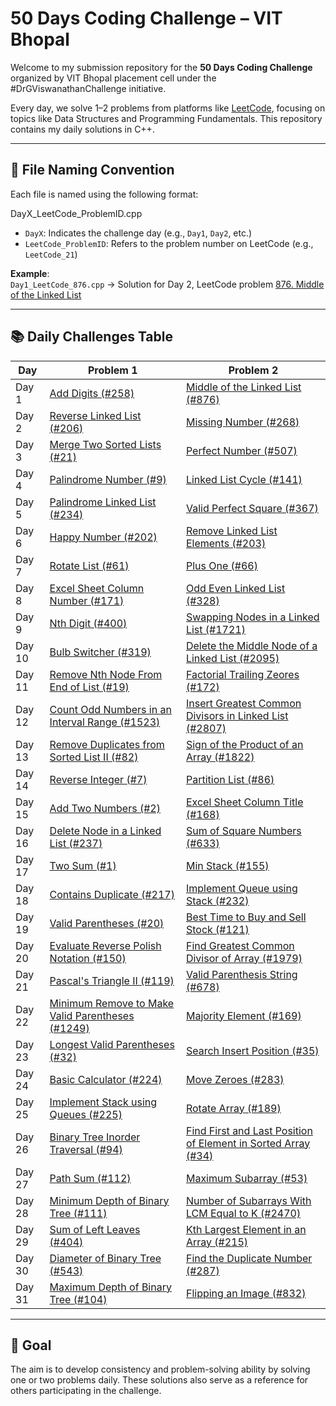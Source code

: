# 50 Days Coding Challenge – VIT Bhopal 

Welcome to my submission repository for the **50 Days Coding Challenge** organized by VIT Bhopal placement cell under the #DrGViswanathanChallenge initiative.

Every day, we solve 1–2 problems from platforms like [LeetCode](https://leetcode.com), focusing on topics like Data Structures and Programming Fundamentals. This repository contains my daily solutions in C++.

---

## 📄 File Naming Convention

Each file is named using the following format:

DayX_LeetCode_ProblemID.cpp

- `DayX`: Indicates the challenge day (e.g., `Day1`, `Day2`, etc.)
- `LeetCode_ProblemID`: Refers to the problem number on LeetCode (e.g., `LeetCode_21`)

**Example**:  
`Day1_LeetCode_876.cpp` → Solution for Day 2, LeetCode problem [876. Middle of the Linked List](https://leetcode.com/problems/middle-of-the-linked-list/)

---

## 📚 Daily Challenges Table

| Day | Problem 1 | Problem 2 |
|-----|-----------|-----------|
| Day 1 | [Add Digits (#258)](https://leetcode.com/problems/add-digits/) | [Middle of the Linked List (#876)](https://leetcode.com/problems/middle-of-the-linked-list/) |
| Day 2 | [Reverse Linked List (#206)](https://leetcode.com/problems/reverse-linked-list/) | [Missing Number (#268)](https://leetcode.com/problems/missing-number/) |
| Day 3 | [Merge Two Sorted Lists (#21)](https://leetcode.com/problems/merge-two-sorted-lists/) | [Perfect Number (#507)](https://leetcode.com/problems/perfect-number/) |
| Day 4 | [Palindrome Number (#9)](https://leetcode.com/problems/palindrome-number/) | [Linked List Cycle (#141)](https://leetcode.com/problems/linked-list-cycle/) |
| Day 5 | [Palindrome Linked List (#234)](https://leetcode.com/problems/palindrome-linked-list/) | [Valid Perfect Square (#367)](https://leetcode.com/problems/valid-perfect-square/) |
| Day 6 | [Happy Number (#202)](https://leetcode.com/problems/happy-number/) | [Remove Linked List Elements (#203)](https://leetcode.com/problems/remove-linked-list-elements/) |
| Day 7 | [Rotate List (#61)](https://leetcode.com/problems/rotate-list/description/) | [Plus One (#66)](https://leetcode.com/problems/plus-one/) |
| Day 8 | [Excel Sheet Column Number (#171)](https://leetcode.com/problems/excel-sheet-column-number/) | [Odd Even Linked List (#328)](https://leetcode.com/problems/odd-even-linked-list) |
| Day 9 | [Nth Digit (#400)](https://leetcode.com/problems/nth-digit/description/) | [Swapping Nodes in a Linked List (#1721)](https://leetcode.com/problems/swapping-nodes-in-a-linked-list/description/) |
| Day 10| [Bulb Switcher (#319)](https://leetcode.com/problems/bulb-switcher/description/) | [Delete the Middle Node of a Linked List (#2095)](https://leetcode.com/problems/delete-the-middle-node-of-a-linked-list/description/) |
| Day 11 | [Remove Nth Node From End of List (#19)](https://leetcode.com/problems/remove-nth-node-from-end-of-list/) | [Factorial Trailing Zeores (#172)](https://leetcode.com/problems/factorial-trailing-zeroes/) |
| Day 12 | [Count Odd Numbers in an Interval Range (#1523)](https://leetcode.com/problems/count-odd-numbers-in-an-interval-range/) | [Insert Greatest Common Divisors in Linked List (#2807)](https://leetcode.com/problems/insert-greatest-common-divisors-in-linked-list/) |
| Day 13 | [Remove Duplicates from Sorted List II (#82)](https://leetcode.com/problems/remove-duplicates-from-sorted-list-ii) | [Sign of the Product of an Array (#1822)](https://leetcode.com/problems/sign-of-the-product-of-an-array) |
| Day 14 | [Reverse Integer (#7)](https://leetcode.com/problems/reverse-integer/) | [Partition List (#86)](https://leetcode.com/problems/partition-list/) |
| Day 15 | [Add Two Numbers (#2)](https://leetcode.com/problems/add-two-numbers) | [Excel Sheet Column Title (#168)](https://leetcode.com/problems/excel-sheet-column-title) |
| Day 16 | [Delete Node in a Linked List (#237)](https://leetcode.com/problems/delete-node-in-a-linked-list) | [Sum of Square Numbers (#633)](https://leetcode.com/problems/sum-of-square-numbers/) |
| Day 17 | [Two Sum (#1)](https://leetcode.com/problems/two-sum/) | [Min Stack (#155)](https://leetcode.com/problems/min-stack/) |
| Day 18 | [Contains Duplicate (#217)](https://leetcode.com/problems/contains-duplicate/) | [Implement Queue using Stack (#232)](https://leetcode.com/problems/implement-queue-using-stacks/) |
| Day 19 | [Valid Parentheses (#20)](https://leetcode.com/problems/valid-parentheses/) | [Best Time to Buy and Sell Stock (#121)](https://leetcode.com/problems/best-time-to-buy-and-sell-stock/) |
| Day 20 | [Evaluate Reverse Polish Notation (#150)](https://leetcode.com/problems/evaluate-reverse-polish-notation/) | [Find Greatest Common Divisor of Array (#1979)](https://leetcode.com/problems/find-greatest-common-divisor-of-array/) |
| Day 21 | [Pascal's Triangle II (#119)](https://leetcode.com/problems/pascals-triangle-ii) | [Valid Parenthesis String (#678)](https://leetcode.com/problems/valid-parenthesis-string/) |
| Day 22 | [Minimum Remove to Make Valid Parentheses (#1249)](https://leetcode.com/problems/minimum-remove-to-make-valid-parentheses/) | [Majority Element (#169)](https://leetcode.com/problems/majority-element) |
| Day 23 | [Longest Valid Parentheses (#32)](https://leetcode.com/problems/longest-valid-parentheses) | [Search Insert Position (#35)](https://leetcode.com/problems/search-insert-position/) |
| Day 24 | [Basic Calculator (#224)](https://leetcode.com/problems/basic-calculator/) | [Move Zeroes (#283)](https://leetcode.com/problems/move-zeroes/) |
| Day 25 | [Implement Stack using Queues (#225)](https://leetcode.com/problems/implement-stack-using-queues/) | [Rotate Array (#189)](https://leetcode.com/problems/rotate-array/) |
| Day 26 | [Binary Tree Inorder Traversal (#94)](https://leetcode.com/problems/binary-tree-inorder-traversal/) | [Find First and Last Position of Element in Sorted Array (#34)](https://leetcode.com/problems/find-first-and-last-position-of-element-in-sorted-array/) |
| Day 27 | [Path Sum (#112)](https://leetcode.com/problems/path-sum/) | [Maximum Subarray (#53)](https://leetcode.com/problems/maximum-subarray/) |
| Day 28 | [Minimum Depth of Binary Tree (#111)](https://leetcode.com/problems/minimum-depth-of-binary-tree/) | [Number of Subarrays With LCM Equal to K (#2470)](https://leetcode.com/problems/number-of-subarrays-with-lcm-equal-to-k/) |
| Day 29 | [Sum of Left Leaves (#404)](https://leetcode.com/problems/sum-of-left-leaves/) | [Kth Largest Element in an Array (#215)](https://leetcode.com/problems/kth-largest-element-in-an-array/) |
| Day 30 | [Diameter of Binary Tree (#543)](https://leetcode.com/problems/diameter-of-binary-tree/) | [Find the Duplicate Number (#287)](https://leetcode.com/problems/find-the-duplicate-number/) |
| Day 31 | [Maximum Depth of Binary Tree (#104)](https://leetcode.com/problems/maximum-depth-of-binary-tree/) | [Flipping an Image (#832)](https://leetcode.com/problems/flipping-an-image/) |

<!-- | Day  | [ (#)]() | [ (#)]() | -->

---

## 🚀 Goal

The aim is to develop consistency and problem-solving ability by solving one or two problems daily. These solutions also serve as a reference for others participating in the challenge.

